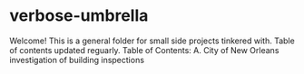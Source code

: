 # verbose-umbrella
Welcome! This is a general folder for small side projects tinkered with. Table of contents updated reguarly. 
Table of Contents:
A. City of New Orleans investigation of building inspections

